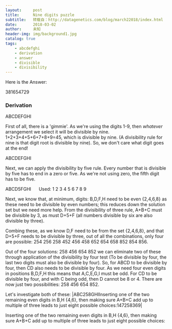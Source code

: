 ```yaml
---
layout:     post
title:      Nine digits puzzle
subtitle:   转载自：http://datagenetics.com/blog/march22018/index.html
date:       2018-03-02
author:     未知
header-img: img/background1.jpg
catalog: true
tags:
    - abcdefghi
    - derivation
    - answer
    - divisible
    - divisibility
---
```


Here is the Answer:

381654729

### Derivation

ABCDEFGHI

First of all, there is a 'gimmie'. As we're using the digits 1-9, then *whatever* arrangement we select it will be divisible by nine. 1+2+3+4+5+6+7+8+9=45, which is divisible by nine. (A divisibility rule for nine is that digit root is divisible by nine). So, we don't care what digit goes at the end!

ABCDEFGHI

Next, we can apply the divisibility by five rule. Every number that is divisible by five has to end in a zero or five. As we're not using zero, the fifth digit has to be five.

ABCD5FGHI      Used: 1 2 3 4 5 6 7 8 9

Next, we know that, at minimum, digits: B,D,F,H need to be even {2,4,6,8} as these need to be divisible by even numbers; this reduces down the solution set but we need more help. From the divisibility of three rule, A+B+C must be divisible by 3, as must D+5+F (all numbers divisible by six are also divisible by three).

Combing these, as we know D,F need to be from the set {2,4,6,8}, and that D+5+F needs to be divisible by three, out of all the combinations, only four are possible: 254 256 258 452 456 458 652 654 658 852 854 856. 

Out of the four solutions: 258 456 654 852 we can eliminate two of these through application of the divisibility by four test (To be divisible by four, the last two digits must also be divisible by four). So, for ABCD to be divisible by four, then CD also needs to be divisible by four. As we need four even digits in positions B,D,F,H this means that A,C,E,G,I must be odd. For CD to be divisible by four, and with C being odd, then D cannot be 8 or 4. There are now just two possibilities: 258 456 654 852.

Let's investigate both of these:
|ABC258GHIInserting one of the two remaining even digits in B,H {4,6}, then making sure A+B+C add up to multiple of three leads to just eight possible choices:147258369|

Inserting one of the two remaining even digits in B,H {4,6}, then making sure A+B+C add up to multiple of three leads to just eight possible choices:

